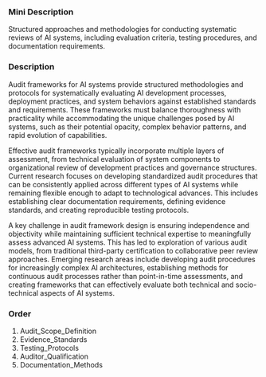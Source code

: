 ### Mini Description

Structured approaches and methodologies for conducting systematic reviews of AI systems, including evaluation criteria, testing procedures, and documentation requirements.

### Description

Audit frameworks for AI systems provide structured methodologies and protocols for systematically evaluating AI development processes, deployment practices, and system behaviors against established standards and requirements. These frameworks must balance thoroughness with practicality while accommodating the unique challenges posed by AI systems, such as their potential opacity, complex behavior patterns, and rapid evolution of capabilities.

Effective audit frameworks typically incorporate multiple layers of assessment, from technical evaluation of system components to organizational review of development practices and governance structures. Current research focuses on developing standardized audit procedures that can be consistently applied across different types of AI systems while remaining flexible enough to adapt to technological advances. This includes establishing clear documentation requirements, defining evidence standards, and creating reproducible testing protocols.

A key challenge in audit framework design is ensuring independence and objectivity while maintaining sufficient technical expertise to meaningfully assess advanced AI systems. This has led to exploration of various audit models, from traditional third-party certification to collaborative peer review approaches. Emerging research areas include developing audit procedures for increasingly complex AI architectures, establishing methods for continuous audit processes rather than point-in-time assessments, and creating frameworks that can effectively evaluate both technical and socio-technical aspects of AI systems.

### Order

1. Audit_Scope_Definition
2. Evidence_Standards
3. Testing_Protocols
4. Auditor_Qualification
5. Documentation_Methods
